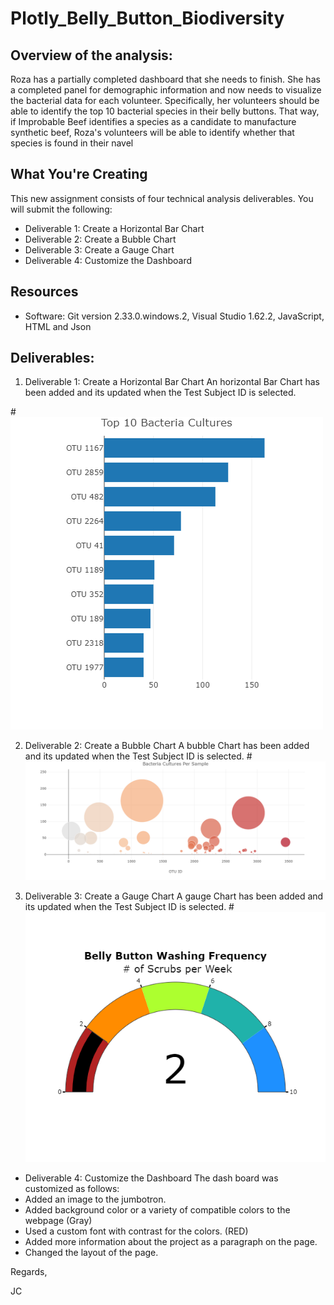 # Plotly_Belly_Button_Biodiversity

## Overview of the analysis:
Roza has a partially completed dashboard that she needs to finish. She has a completed panel for demographic information and now needs to visualize the bacterial data for each volunteer. Specifically, her volunteers should be able to identify the top 10 bacterial species in their belly buttons. That way, if Improbable Beef identifies a species as a candidate to manufacture synthetic beef, Roza's volunteers will be able to identify whether that species is found in their navel

## What You're Creating
This new assignment consists of four technical analysis deliverables. You will submit the following:
- Deliverable 1: Create a Horizontal Bar Chart
- Deliverable 2: Create a Bubble Chart
- Deliverable 3: Create a Gauge Chart
- Deliverable 4: Customize the Dashboard

## Resources
- Software: Git version 2.33.0.windows.2, Visual Studio 1.62.2, JavaScript, HTML and Json

## Deliverables:
1. Deliverable 1: Create a Horizontal Bar Chart
An horizontal Bar Chart has been added and its updated when the Test Subject ID is selected.

#![BarChart.png](https://github.com/Jcreye75/Plotly_Belly_Button_Biodiversity/blob/15060d490cc6957f442ca2cb37e0626bef0001d8/resources/BarChart.png)

2. Deliverable 2: Create a Bubble Chart
A bubble Chart has been added and its updated when the Test Subject ID is selected.
#![Bubblechart.png](https://github.com/Jcreye75/Plotly_Belly_Button_Biodiversity/blob/15060d490cc6957f442ca2cb37e0626bef0001d8/resources/Bubblechart.png)

3. Deliverable 3: Create a Gauge Chart
A gauge Chart has been added and its updated when the Test Subject ID is selected.
#![GaugeChart.png](https://github.com/Jcreye75/Plotly_Belly_Button_Biodiversity/blob/15060d490cc6957f442ca2cb37e0626bef0001d8/resources/GaugeChart.png)

- Deliverable 4: Customize the Dashboard
The dash board was customized as follows:
- Added an image to the jumbotron.
- Added background color or a variety of compatible colors to the webpage (Gray)
- Used a custom font with contrast for the colors. (RED)
- Added more information about the project as a paragraph on the page.
- Changed the layout of the page.

Regards,

JC

